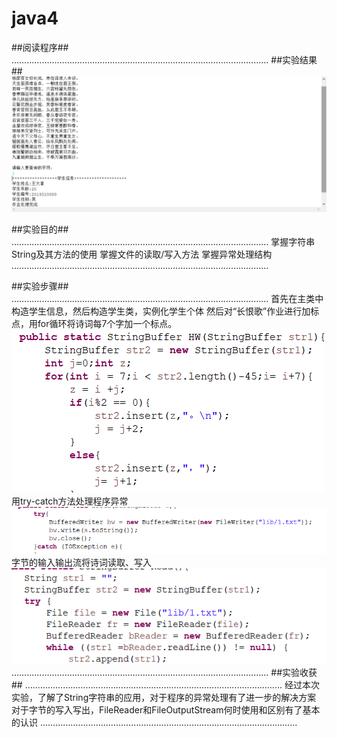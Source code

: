 # java4
##阅读程序##
…………………………………………………………………………………………
##实验结果##
 ![image](https://github.com/Chives-Meow/java4/blob/main/e28d0bac9a2420cc46c3ec393471454.png)

##实验目的##
…………………………………………………………………………………………
掌握字符串String及其方法的使用
掌握文件的读取/写入方法
掌握异常处理结构
…………………………………………………………………………………………

##实验步骤##
…………………………………………………………………………………………
首先在主类中构造学生信息，然后构造学生类，实例化学生个体
然后对“长恨歌”作业进行加标点，用for循环将诗词每7个字加一个标点。
 ![image](https://github.com/Chives-Meow/java4/blob/main/45351a68a0f4075ca2ed9a42230b665.png)
用try-catch方法处理程序异常
![image](https://github.com/Chives-Meow/java4/blob/main/8d574020e87f0dba65b141e8b8f6574.png)
字节的输入输出流将诗词读取、写入
![image](https://github.com/Chives-Meow/java4/blob/main/a737f110f79b171a356492168f1dae1.png)
…………………………………………………………………………………………
##实验收获##
…………………………………………………………………………………………
经过本次实验，了解了String字符串的应用，对于程序的异常处理有了进一步的解决方案
对于字节的写入写出，FileReader和FileOutputStream何时使用和区别有了基本的认识
…………………………………………………………………………………………
